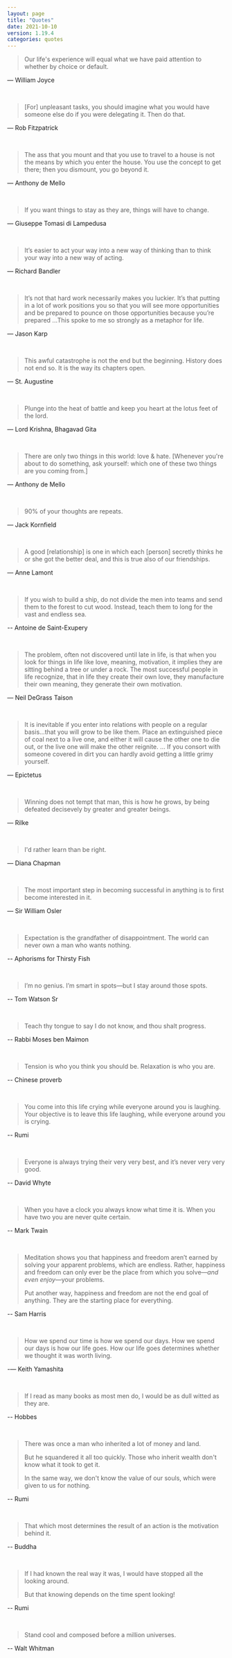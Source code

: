 ```yaml
---
layout: page
title: "Quotes"
date: 2021-10-10
version: 1.19.4
categories: quotes
---
```


> Our life's experience will equal what we have paid attention to whether by choice or default.

— William Joyce

<br>

> [For] unpleasant tasks, you should imagine what you would have someone else do if you were delegating it. Then do that.

— Rob Fitzpatrick

<br>

> The ass that you mount and that you use to travel to a house is not the means by which you enter the house. You use the concept to get there; then you dismount, you go beyond it.

— Anthony de Mello

<br>

> If you want things to stay as they are, things will have to change.

— Giuseppe Tomasi di Lampedusa

<br>

> It’s easier to act your way into a new way of thinking than to think your way into a new way of acting.

— Richard Bandler

<br>

> It’s not that hard work necessarily makes you luckier. It’s that putting in a lot of work positions you so that you will see more opportunities and be prepared to pounce on those opportunities because you’re prepared ...This spoke to me so strongly as a metaphor for life.

— Jason Karp

<br>

> This awful catastrophe is not the end but the beginning. History does not end so. It is the way its chapters open.

— St. Augustine

<br>

> Plunge into the heat of battle and keep you heart at the lotus feet of the lord.

— Lord Krishna, Bhagavad Gita

<br>

> There are only two things in this world: love & hate. [Whenever you're about to do something, ask yourself: which one of these two things are you coming from.]

— Anthony de Mello

<br>

> 90% of your thoughts are repeats.

— Jack Kornfield

<br>

> A good [relationship] is one in which each [person] secretly thinks he or she got the better deal, and this is true also of our friendships.

— Anne Lamont

<br>

> If you wish to build a ship, do not divide the men into teams and send them to the forest to cut wood. Instead, teach them to long for the vast and endless sea.

-- Antoine de Saint-Exupery

<br>

> The problem, often not discovered until late in life, is that when you look for things in life like love, meaning, motivation, it implies they are sitting behind a tree or under a rock. The most successful people in life recognize, that in life they create their own love, they manufacture their own meaning, they generate their own motivation.

— Neil DeGrass Taison

<br>

> It is inevitable if you enter into relations with people on a regular basis…that you will grow to be like them. Place an extinguished piece of coal next to a live one, and either it will cause the other one to die out, or the live one will make the other reignite. … If you consort with someone covered in dirt you can hardly avoid getting a little grimy yourself.

— Epictetus

<br>

> Winning does not tempt that man, this is how he grows, by being defeated decisevely by greater and greater beings.

— Rilke

<br>

> I'd rather learn than be right.

— Diana Chapman

<br>

> The most important step in becoming successful in anything is to first become interested in it.

— Sir William Osler

<br>

> Expectation is the grandfather of disappointment. The world can never own a man who wants nothing.

-- Aphorisms for Thirsty Fish

<br>

> I’m no genius. I’m smart in spots—but I stay around those spots.

-- Tom Watson Sr

<br>

> Teach thy tongue to say I do not know, and thou shalt progress.

-- Rabbi Moses ben Maimon

<br>

> Tension is who you think you should be. Relaxation is who you are.

-- Chinese proverb

<br>

> You come into this life crying while everyone around you is laughing. Your objective is to leave this life laughing, while everyone around you is crying.

-- Rumi

<br>

> Everyone is always trying their very very best, and it’s never very very good.

-- David Whyte

<br>

> When you have a clock you always know what time it is. When you have two you are never quite certain.

-- Mark Twain

<br>

> Meditation shows you that happiness and freedom aren’t earned by solving your apparent problems, which are endless. Rather, happiness and freedom can only ever be the place from which you solve—_and even enjoy_—your problems.
>
> Put another way, happiness and freedom are not the end goal of anything. They are the starting place for everything.

-- Sam Harris

<br>

> How we spend our time is how we spend our days. How we spend our days is how our life goes. How our life goes determines whether we thought it was worth living.

-— Keith Yamashita

<br>

> If I read as many books as most men do, I would be as dull witted as they are.

-- Hobbes

<br>

> There was once a man who inherited a lot of money and land.
>
> But he squandered it all too quickly. Those who inherit wealth
> don't know what it took to get it.
>
> In the same way, we don't know the value of our souls,
> which were given to us for nothing.

-- Rumi

<br>

> That which most determines the result of an action is the motivation behind it.

-- Buddha

<br>

> If I had known the real way it was, I would have stopped all the looking around.
>
> But that knowing depends on the time spent looking!

-- Rumi

<br>

> Stand cool and composed before a million universes.

-- Walt Whitman

<br>
